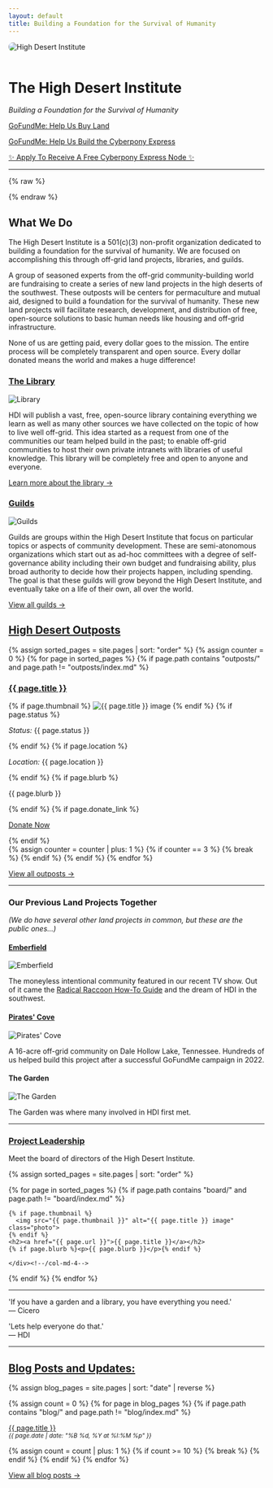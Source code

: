 ```yaml
---
layout: default
title: Building a Foundation for the Survival of Humanity
---
```



  <img src="/assets/images/landscape.jpg" alt="High Desert Institute" style="max-width: 100%; height: auto; border-radius: 8px; margin-bottom: 1rem;">

  <h1> The High Desert Institute </h1>

  <i>Building a Foundation for the Survival of Humanity</i>

  <p><a href="https://www.gofundme.com/f/build-a-foundation-for-the-survival-of-humanity" class="btn btn-gofundme"><i class="fa-solid fa-hand-holding-dollar"></i> GoFundMe: Help Us Buy Land</a></p>
  <p><a href="https://www.gofundme.com/f/cyberpony-express-free-and-offgrid-communications" class="btn btn-gofundme"><i class="fa-solid fa-hand-holding-dollar"></i> GoFundMe: Help Us Build the Cyberpony Express</a></p>
  <p><a href="https://forms.gle/UZgQiUNzm8q1dmNfA" class="btn btn-success">✨ Apply To Receive A Free Cyberpony Express Node ✨</a></p>

  <hr>

{% raw %}
  </div>
</div>
{% endraw %}

<div class="row">
  <div class="col-md-12">
    <h2>What We Do</h2>
    <p>The High Desert Institute is a 501(c)(3) non-profit organization dedicated to building a foundation for the survival of humanity. We are focused on accomplishing this through off-grid land projects, libraries, and guilds.</p>
    <p>A group of seasoned experts from the off-grid community-building world are fundraising to create a series of new land projects in the high deserts of the southwest. These outposts will be centers for permaculture and mutual aid, designed to build a foundation for the survival of humanity. These new land projects will facilitate research, development, and distribution of free, open-source solutions to basic human needs like housing and off-grid infrastructure.</p>
    <p>None of us are getting paid, every dollar goes to the mission. The entire process will be completely transparent and open source. Every dollar donated means the world and makes a huge difference!</p>
  </div>
  <div class="col-md-4">
    <h3><a href="/guilds/lorekeepers/library">The Library</a></h3>
    <img src="/assets/images/library.jpg" alt="Library" class="photo">
    <p>HDI will publish a vast, free, open-source library containing everything we learn as well as many other sources we have collected on the topic of how to live well off-grid. This idea started as a request from one of the communities our team helped build in the past; to enable off-grid communities to host their own private intranets with libraries of useful knowledge. This library will be completely free and open to anyone and everyone.</p>
    <p><a href="/guilds/lorekeepers/library/">Learn more about the library →</a></p>
  </div>
  <div class="col-md-4">
    <h3><a href="/guilds">Guilds</a></h3>
    <img src="/assets/images/artificers-guild.jpg" alt="Guilds" class="photo">
    <p>Guilds are groups within the High Desert Institute that focus on particular topics or aspects of community development. These are semi-atonomous organizations which start out as ad-hoc committees with a degree of self-governance ability including their own budget and fundraising ability, plus broad authority to decide how their projects happen, including spending. The goal is that these guilds will grow beyond the High Desert Institute, and eventually take on a life of their own, all over the world.</p>
    <p><a href="/guilds/">View all guilds →</a></p>
  </div>
</div><!--/row-->
<div class="row">
  <div class="col">
    <h2><a href="/outposts/">High Desert Outposts</a></h2>

<div markdown="0" class="row">

{% assign sorted_pages = site.pages | sort: "order" %}
{% assign counter = 0 %}
{% for page in sorted_pages %}
  {% if page.path contains "outposts/" and page.path != "outposts/index.md" %}
    <div class="col-md-4">
      <h3><a href="{{ page.url }}">{{ page.title }}</a></h3>
      {% if page.thumbnail %}
        <img src="{{ page.thumbnail }}" alt="{{ page.title }} image" class="photo">
      {% endif %}
      {% if page.status %}<p><em>Status:</em> {{ page.status }}</p>{% endif %}
      {% if page.location %}<p><em>Location:</em> {{ page.location }}</p>{% endif %}
      {% if page.blurb %}<p>{{ page.blurb }}</p>{% endif %}
      {% if page.donate_link %}
        <p><a class="btn btn-primary" href="{{ page.donate_link }}">Donate Now</a></p>
      {% endif %}
    </div><!--/col-md-4-->
    {% assign counter = counter | plus: 1 %}
    {% if counter == 3 %}
      {% break %}
    {% endif %}
  {% endif %}
{% endfor %}
<p class="text-right"><a href="/outposts/">View all outposts →</a></p>

</div><!--/row-->
<div class="row">
<div class="col-md-12">
  <hr>
  <h3>Our Previous Land Projects Together</h3>
  <p><i>(We do have several other land projects in common, but these are the public ones...)</i></p>
</div>
<div class="col-md-4">
  <h4><a href="https://emberfield.org">Emberfield</a></h4>
  <img src="/assets/images/emberfield.png" alt="Emberfield" class="photo">
  <p>The moneyless intentional community featured in our recent TV show. Out of it came the <a href="https://www.radicalraccoon.com">Radical Raccoon How-To Guide</a> and the dream of HDI in the southwest.</p>
</div>
<div class="col-md-4">
  <h4><a href="https://peoplesprojectearth.org">Pirates' Cove</a></h4>
  <img src="/assets/images/pirates-cove.jpg" alt="Pirates' Cove" class="photo">
  <p>A 16-acre off-grid community on Dale Hollow Lake, Tennessee. Hundreds of us helped build this project after a successful GoFundMe campaign in 2022.</p>
</div>
<div class="col-md-4">
  <h4>The Garden</h4>
  <img src="/assets/images/the-garden.jpg" alt="The Garden" class="photo">
  <p>The Garden was where many involved in HDI first met.</p>
</div>
</div><!--/row-->
<div class="row">
  <div class="col-md-12">
    <hr>
    <h3><a href="/board">Project Leadership</a></h3>
    <p>Meet the board of directors of the High Desert Institute.</p>
  </div>
</div><!--/row-->
  
<div markdown="0" class="row">

{% assign sorted_pages = site.pages | sort: "order" %}

{% for page in sorted_pages %}
  {% if page.path contains "board/" and page.path != "board/index.md" %}
    <div class="col-md-4">
    
    {% if page.thumbnail %}
      <img src="{{ page.thumbnail }}" alt="{{ page.title }} image" class="photo">
    {% endif %}
    <h2><a href="{{ page.url }}">{{ page.title }}</a></h2>
    {% if page.blurb %}<p>{{ page.blurb }}</p>{% endif %}

    </div><!--/col-md-4-->

  {% endif %}
{% endfor %}

</div><!--/row-->

<div class="row">
  <div class="col-md-12">
    <hr>
    <p>&apos;If you have a garden and a library, you have everything you need.&apos; <br> — Cicero</p>
    <p>&apos;Lets help everyone do that.&apos; <br> — HDI</p>
    <hr>
  </div>
  <div class="col-md-12">
    <h2><a href="/blog/">Blog Posts and Updates:</a></h2>

<div markdown="0">

{% assign blog_pages = site.pages | sort: "date" | reverse %}

{% assign count = 0 %}
{% for page in blog_pages %}
  {% if page.path contains "blog/" and page.path != "blog/index.md" %}
    <p>
      <a href="{{ page.url }}">{{ page.title }}</a><br>
      <small><em>{{ page.date | date: "%B %d, %Y at %I:%M %p" }}</em></small>
    </p>
    {% assign count = count | plus: 1 %}
    {% if count >= 10 %}
      {% break %}
    {% endif %}
  {% endif %}
{% endfor %}


</div>
<p class="text-right"><a href="/blog/">View all blog posts →</a></p>
